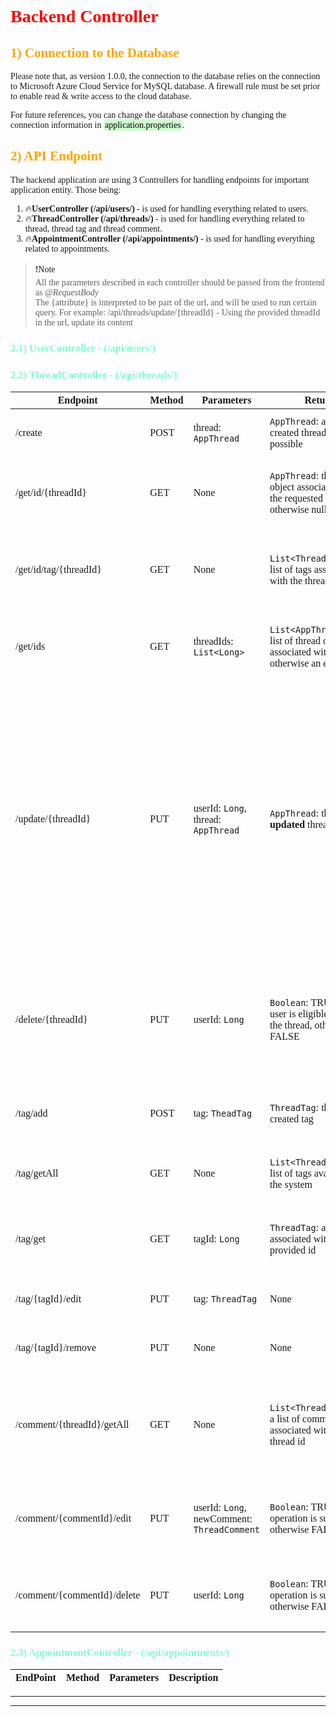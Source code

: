 
# Backend Controller 

## 1) Connection to the Database
Please note that, as version 1.0.0, the connection to the database relies on the connection to
Microsoft Azure Cloud Service for MySQL database. A firewall rule must be set prior to enable read & write access to the
cloud database. 

For future references, you can change the database connection by changing the connection information in <mark class="green_marker">application.properties</mark>.

## 2) API Endpoint

The backend application are using 3 Controllers for handling endpoints for important application entity. Those being: 
1. 🔥**UserController (/api/users/)** - is used for handling everything related to users.
2. 🔥**ThreadController (/api/threads/)** - is used for handling everything related to thread, thread tag and thread comment.
3. 🔥**AppointmentController (/api/appointments/)** - is used for handling everything related to appointments.

> ❗<a>Note</a><br>
> All the parameters described in each controller should be passed from the frontend as *@RequestBody*<br>
> The {attribute} is interpreted to be part of the url, and will be used to run certain query. For example:
> /api/threads/update/{threadId} - Using the provided threadId in the url, update its content


### 2.1) UserController - (/api/users/)


### 2.2) ThreadController - (/api/threads/)

| Endpoint                   | Method | Parameters                                 | Return                                                                                         | Description                                                                                                                                                                                                                                |
|----------------------------|-------|--------------------------------------------|------------------------------------------------------------------------------------------------|--------------------------------------------------------------------------------------------------------------------------------------------------------------------------------------------------------------------------------------------|
| /create                    | POST  | thread: `AppThread`                        | `AppThread`: a newly created thread if possible                                                | Post method for creating new thread                                                                                                                                                                                                        |
| /get/id/{threadId}         | GET   | None                                       | `AppThread`: the thread object associated with the requested id, otherwise null                | Get method for getting a single thread object from the database                                                                                                                                                                            |
| /get/id/tag/{threadId} | GET | None | `List<ThreadTag>`: a list of tags associated with the thread id | GET method for getting a list of tags based on requested thread id                                                                                                                                                                         |
| /get/ids                   | GET   | threadIds: `List<Long>`                    | `List<AppThread>`: a list of thread objects associated with their ids, otherwise an empty list | Get method for getting a list of threads provided by their ids                                                                                                                                                                             |
| /update/{threadId}         | PUT   | userId: `Long`, thread: `AppThread`        | `AppThread`: the newly **updated** thread                                                      | Put method for requesting a change in thread content, this ranging from thread content, a number of thread tags provided. It's worth noting that the requested user, must be the thread original creator or an admin to make the adjustment |
| /delete/{threadId}         | PUT   | userId: `Long`                             | `Boolean`: TRUE if the user is eligible to delete the thread, otherwise FALSE                  | Put method for removing a certain thread. Only the original creator and the admin can remove the thread                                                                                                                                    |
| /tag/add                   | POST  | tag: `TheadTag`                            | `ThreadTag`: the newly created tag                                                             | Post method for adding new thread to the system                                                                                                                                                                                            |
| /tag/getAll                | GET   | None                                       | `List<ThreadTag>`: a list of tags available in the system                                      | Get method for getting all the tags in the database                                                                                                                                                                                        |
| /tag/get                   | GET   | tagId: `Long`                              | `ThreadTag`: a single tag associated with the provided id                                      | Get method for getting a single thread tag from the database                                                                                                                                                                               |
| /tag/{tagId}/edit          | PUT   | tag: `ThreadTag`                           | None                                                                                           | Put method for editing existing thread tag                                                                                                                                                                                                 |
| /tag/{tagId}/remove        | PUT   | None                                       | None                                                                                           | Put method for removing thread tag                                                                                                                                                                                                         |
| /comment/{threadId}/getAll | GET   | None                                       | `List<ThreadComment>`: a list of comments associated with the thread id                        | Get method for acquiring all comments associated with a specific thread id                                                                                                                                                                 |
| /comment/{commentId}/edit  | PUT | userId: `Long`, newComment: `ThreadComment` | `Boolean`: TRUE if the operation is successful otherwise FALSE | PUT method that allows eligible user to edit the thread comment                                                                                                                                                                            | 
| /comment/{commentId}/delete | PUT   | userId: `Long`                             | `Boolean`: TRUE if the operation is successful otherwise FALSE                                 | Put method that allows eligible user to remove the thread comment                                                                                                                                                                          |


### 2.3) AppointmentController - (/api/appointments/)

<table> 
    <thead>
        <th>EndPoint</th>
        <th>Method</th>
        <th>Parameters</th>
        <th>Description</th>
    </thead>
    <tbody>
    </tbody>
</table>



---
<style> 
    body { 
        font-family: "Space Grotesk";
    }

    h1 {
        color: red;
    }

    h2 {
        color: orange;
    }

    h3 {
        color: aquamarine;
    }

    .green_marker { 
        border-radius: 5px;
        padding: 2px;
        color: black;
        background-color: #BBFABBA6;
    }

</style>
---
[//]: # (table template)
[//]: # (<table> )

[//]: # (    <thead>)

[//]: # (        <th>EndPoint</th>)

[//]: # (        <th>Method</th>)

[//]: # (        <th>Parameters</th>)

[//]: # (        <th>Description</th>)

[//]: # (    </thead>)

[//]: # (    <tbody>)

[//]: # (    </tbody>)

[//]: # (</table>)

